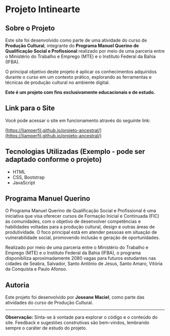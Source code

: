 # Projeto Intinearte

## Sobre o Projeto

Este site foi desenvolvido como parte de uma atividade do curso de **Produção Cultural**, integrante do **Programa Manuel Querino de Qualificação Social e Profissional** realizado por meio de uma parceria entre o Ministério do Trabalho e Emprego (MTE) e o Instituto Federal da Bahia (IFBA).

O principal objetivo deste projeto é aplicar os conhecimentos adquiridos durante o curso em um contexto prático, explorando as ferramentas e técnicas de produção cultural no ambiente digital.

**Este é um projeto com fins exclusivamente educacionais e de estudo.**

## Link para o Site

Você pode acessar o site em funcionamento através do seguinte link:

[https://liamperfil.github.io/projeto-ancestral/](https://liamperfil.github.io/projeto-ancestral/)

## Tecnologias Utilizadas (Exemplo - pode ser adaptado conforme o projeto)

* HTML
* CSS, Bootstrap
* JavaScript

## Programa Manuel Querino

O Programa Manuel Querino de Qualificação Social e Profissional é uma iniciativa que visa oferecer cursos de Formação Inicial e Continuada (FIC) às comunidades, com o objetivo de desenvolver competências e habilidades voltadas para a produção cultural, design e outras áreas de produtividade. O foco principal está em atender pessoas em situação de vulnerabilidade social, promovendo inclusão e geração de oportunidades.

Realizado por meio de uma parceria entre o Ministério do Trabalho e Emprego (MTE) e o Instituto Federal da Bahia (IFBA), o programa disponibiliza aproximadamente 2080 vagas para futuros estudantes nas cidades de Seabra, Salvador, Santo Antônio de Jesus, Santo Amaro, Vitória da Conquista e Paulo Afonso.

## Autoria

Este projeto foi desenvolvido por **Joseane Maciel**, como parte das atividades do curso de Produção Cultural.

---

**Observação:** Sinta-se à vontade para explorar o código e o conteúdo do site. Feedback e sugestões construtivas são bem-vindos, lembrando sempre o caráter de estudo do projeto.